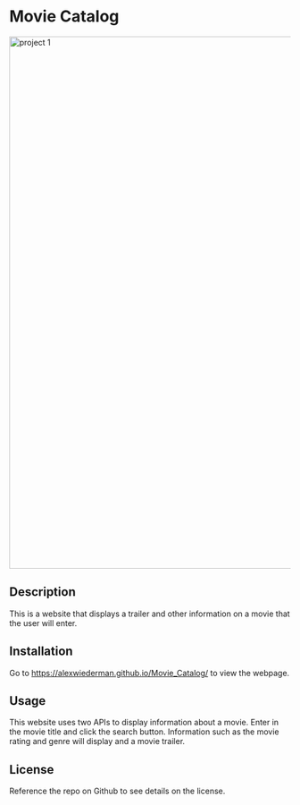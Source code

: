 # Movie Catalog

<img width="952" alt="project 1" src="https://user-images.githubusercontent.com/115883489/210460697-79125dc9-350d-4c1d-9dfe-fa23a106d46f.PNG">

## Description
This is a website that displays a trailer and other information on a movie that the user will enter.


## Installation
Go to https://alexwiederman.github.io/Movie_Catalog/ to view the webpage.


## Usage
This website uses two APIs to display information about a movie. Enter in the movie title and click the search button. Information such as the movie rating and genre will display and a movie trailer.

## License
Reference the repo on Github to see details on the license.


